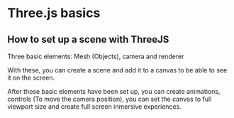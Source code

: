 # Three.js basics

## How to set up a scene with ThreeJS

Three basic elements: Mesh (Objects), camera and renderer

With these, you can create a scene and add it to a canvas to be able to see it on the screen.

After those basic elements have been set up, you can create animations, controls (To move the camera position), you can set the canvas to full viewport size and create full screen inmersive experiences.

